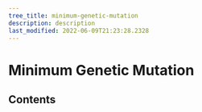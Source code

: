 ```yaml
---
tree_title: minimum-genetic-mutation
description: description
last_modified: 2022-06-09T21:23:28.2328
---
```


# Minimum Genetic Mutation

## Contents
